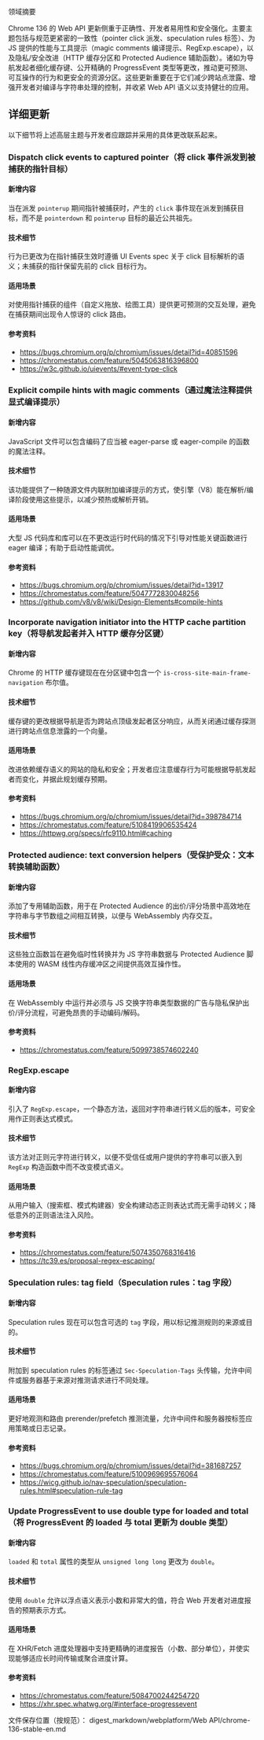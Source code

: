 领域摘要

Chrome 136 的 Web API 更新侧重于正确性、开发者易用性和安全强化。主要主题包括与规范更紧密的一致性（pointer click 派发、speculation rules 标签）、为 JS 提供的性能与工具提示（magic comments 编译提示、RegExp.escape），以及隐私/安全改进（HTTP 缓存分区和 Protected Audience 辅助函数）。诸如为导航发起者细化缓存键、公开精确的 ProgressEvent 类型等更改，推动更可预测、可互操作的行为和更安全的资源分区。这些更新重要在于它们减少跨站点泄露、增强开发者对编译与字符串处理的控制，并收紧 Web API 语义以支持健壮的应用。

## 详细更新

以下细节将上述高层主题与开发者应跟踪并采用的具体更改联系起来。

### Dispatch click events to captured pointer（将 click 事件派发到被捕获的指针目标）

#### 新增内容
当在派发 `pointerup` 期间指针被捕获时，产生的 `click` 事件现在派发到捕获目标，而不是 `pointerdown` 和 `pointerup` 目标的最近公共祖先。

#### 技术细节
行为已更改为在指针捕获生效时遵循 UI Events spec 关于 click 目标解析的语义；未捕获的指针保留先前的 click 目标行为。

#### 适用场景
对使用指针捕获的组件（自定义拖放、绘图工具）提供更可预测的交互处理，避免在捕获期间出现令人惊讶的 click 路由。

#### 参考资料
- https://bugs.chromium.org/p/chromium/issues/detail?id=40851596
- https://chromestatus.com/feature/5045063816396800
- https://w3c.github.io/uievents/#event-type-click

### Explicit compile hints with magic comments（通过魔法注释提供显式编译提示）

#### 新增内容
JavaScript 文件可以包含编码了应当被 eager-parse 或 eager-compile 的函数的魔法注释。

#### 技术细节
该功能提供了一种随源文件内联附加编译提示的方式，使引擎（V8）能在解析/编译阶段使用这些提示，以减少预热或解析开销。

#### 适用场景
大型 JS 代码库和库可以在不更改运行时代码的情况下引导对性能关键函数进行 eager 编译；有助于启动性能调优。

#### 参考资料
- https://bugs.chromium.org/p/chromium/issues/detail?id=13917
- https://chromestatus.com/feature/5047772830048256
- https://github.com/v8/v8/wiki/Design-Elements#compile-hints

### Incorporate navigation initiator into the HTTP cache partition key（将导航发起者并入 HTTP 缓存分区键）

#### 新增内容
Chrome 的 HTTP 缓存键现在在分区键中包含一个 `is-cross-site-main-frame-navigation` 布尔值。

#### 技术细节
缓存键的更改根据导航是否为跨站点顶级发起者区分响应，从而关闭通过缓存探测进行跨站点信息泄露的一个向量。

#### 适用场景
改进依赖缓存语义的网站的隐私和安全；开发者应注意缓存行为可能根据导航发起者而变化，并据此规划缓存预期。

#### 参考资料
- https://bugs.chromium.org/p/chromium/issues/detail?id=398784714
- https://chromestatus.com/feature/5108419906535424
- https://httpwg.org/specs/rfc9110.html#caching

### Protected audience: text conversion helpers（受保护受众：文本转换辅助函数）

#### 新增内容
添加了专用辅助函数，用于在 Protected Audience 的出价/评分场景中高效地在字符串与字节数组之间相互转换，以便与 WebAssembly 内存交互。

#### 技术细节
这些独立函数旨在避免临时性转换并为 JS 字符串数据与 Protected Audience 脚本使用的 WASM 线性内存缓冲区之间提供高效互操作性。

#### 适用场景
在 WebAssembly 中运行并必须与 JS 交换字符串类型数据的广告与隐私保护出价/评分流程，可避免昂贵的手动编码/解码。

#### 参考资料
- https://chromestatus.com/feature/5099738574602240

### RegExp.escape

#### 新增内容
引入了 `RegExp.escape`，一个静态方法，返回对字符串进行转义后的版本，可安全用作正则表达式模式。

#### 技术细节
该方法对正则元字符进行转义，以便不受信任或用户提供的字符串可以嵌入到 `RegExp` 构造函数中而不改变模式语义。

#### 适用场景
从用户输入（搜索框、模式构建器）安全构建动态正则表达式而无需手动转义；降低意外的正则语法注入风险。

#### 参考资料
- https://chromestatus.com/feature/5074350768316416
- https://tc39.es/proposal-regex-escaping/

### Speculation rules: tag field（Speculation rules：tag 字段）

#### 新增内容
Speculation rules 现在可以包含可选的 `tag` 字段，用以标记推测规则的来源或目的。

#### 技术细节
附加到 speculation rules 的标签通过 `Sec-Speculation-Tags` 头传输，允许中间件或服务器基于来源对推测请求进行不同处理。

#### 适用场景
更好地观测和路由 prerender/prefetch 推测流量，允许中间件和服务器按标签应用策略或日志记录。

#### 参考资料
- https://bugs.chromium.org/p/chromium/issues/detail?id=381687257
- https://chromestatus.com/feature/5100969695576064
- https://wicg.github.io/nav-speculation/speculation-rules.html#speculation-rule-tag

### Update ProgressEvent to use double type for loaded and total（将 ProgressEvent 的 loaded 与 total 更新为 double 类型）

#### 新增内容
`loaded` 和 `total` 属性的类型从 `unsigned long long` 更改为 `double`。

#### 技术细节
使用 `double` 允许以浮点语义表示小数和非常大的值，符合 Web 开发者对进度报告的预期表示方式。

#### 适用场景
在 XHR/Fetch 进度处理器中支持更精确的进度报告（小数、部分单位），并使实现能够适应长时间传输或聚合进度计算。

#### 参考资料
- https://chromestatus.com/feature/5084700244254720
- https://xhr.spec.whatwg.org/#interface-progressevent

文件保存位置（按规范）： digest_markdown/webplatform/Web API/chrome-136-stable-en.md